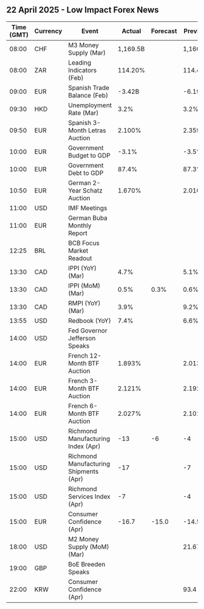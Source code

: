 ## 22 April 2025 - Low Impact Forex News

| Time (GMT) | Currency | Event | Actual | Forecast | Previous |
|------|----------|-------|--------|----------|----------|
| 08:00 | CHF | M3 Money Supply (Mar) | 1,169.5B |  | 1,160.2B |
| 08:00 | ZAR | Leading Indicators (Feb) | 114.20% |  | 114.43% |
| 09:00 | EUR | Spanish Trade Balance (Feb) | -3.42B |  | -6.19B |
| 09:30 | HKD | Unemployment Rate (Mar) | 3.2% |  | 3.2% |
| 09:50 | EUR | Spanish 3-Month Letras Auction | 2.100% |  | 2.359% |
| 10:00 | EUR | Government Budget to GDP | -3.1% |  | -3.5% |
| 10:00 | EUR | Government Debt to GDP | 87.4% |  | 87.3% |
| 10:50 | EUR | German 2-Year Schatz Auction | 1.670% |  | 2.010% |
| 11:00 | USD | IMF Meetings |  |  |  |
| 11:00 | EUR | German Buba Monthly Report |  |  |  |
| 12:25 | BRL | BCB Focus Market Readout |  |  |  |
| 13:30 | CAD | IPPI (YoY) (Mar) | 4.7% |  | 5.1% |
| 13:30 | CAD | IPPI (MoM) (Mar) | 0.5% | 0.3% | 0.6% |
| 13:30 | CAD | RMPI (YoY) (Mar) | 3.9% |  | 9.2% |
| 13:55 | USD | Redbook (YoY) | 7.4% |  | 6.6% |
| 14:00 | USD | Fed Governor Jefferson Speaks |  |  |  |
| 14:00 | EUR | French 12-Month BTF Auction | 1.893% |  | 2.013% |
| 14:00 | EUR | French 3-Month BTF Auction | 2.121% |  | 2.192% |
| 14:00 | EUR | French 6-Month BTF Auction | 2.027% |  | 2.101% |
| 15:00 | USD | Richmond Manufacturing Index (Apr) | -13 | -6 | -4 |
| 15:00 | USD | Richmond Manufacturing Shipments (Apr) | -17 |  | -7 |
| 15:00 | USD | Richmond Services Index (Apr) | -7 |  | -4 |
| 15:00 | EUR | Consumer Confidence (Apr) | -16.7 | -15.0 | -14.5 |
| 18:00 | USD | M2 Money Supply (MoM) (Mar) |  |  | 21.67T |
| 19:00 | GBP | BoE Breeden Speaks |  |  |  |
| 22:00 | KRW | Consumer Confidence (Apr) |  |  | 93.4 |
